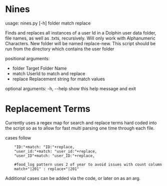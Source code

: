 # Nines
usage: nines.py [-h] folder match replace

Finds and replaces all instances of a user Id in a Dolphin user data folder,
file names, as well as .txts, recursively. Will only work with Alphanumeric
Characters. New folder will be named replace-new. This script should be run from the directory which
contains the user folder

positional arguments:

- folder      Target Folder Name
- match       UserId to match and replace
- replace     Replacement string for match values

optional arguments:
  -h, --help  show this help message and exit

# Replacement Terms
Currently uses a regex map for search and replace terms hard coded into the script so as to allow for fast multi parsing one time through each file.

cases follow

        "ID:"+match: "ID:"+replace,
        "user_id:"+match: "user_id:"+replace,
        "user_ID"+match: "user_ID:"+replace,
        
        #food_log pattern uses 2 of year to avoid issues with count column
        match+"|201" : replace+"|201"            

Additional cases can be added via the code, or later on as an arg.
